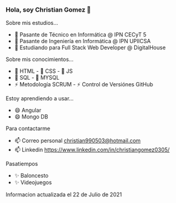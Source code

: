 ### Hola, soy Christian Gomez 👋

<!--
**ChristianGomez0305/ChristianGomez0305** is a ✨ _special_ ✨ repository because its `README.md` (this file) appears on your GitHub profile.
-->

Sobre mis estudios...

- 🔭 Pasante de Técnico en Informática @ IPN CECyT 5
- 🔭 Pasante de Ingeniería en Informática @ IPN UPIICSA
- 🔭 Estudiando para Full Stack Web Developer @ DigitalHouse 

Sobre mis conocimientos...
- 🌱 HTML - 🌱 CSS - 🌱 JS
- 👯 SQL  - 👯 MYSQL
- ⚡ Metodología SCRUM   - ⚡ Control de Versiónes GitHub  

Estoy aprendiendo a usar...
- 😄 Angular
- 😄 Mongo DB

Para contactarme
- 📫 Correo personal christian990503@hotmail.com
- 📫 Linkedin https://www.linkedin.com/in/christiangomez0305/

Pasatiempos
- ✨ Baloncesto
- ✨ Videojuegos

Informacion actualizada el 22 de Julio de 2021
